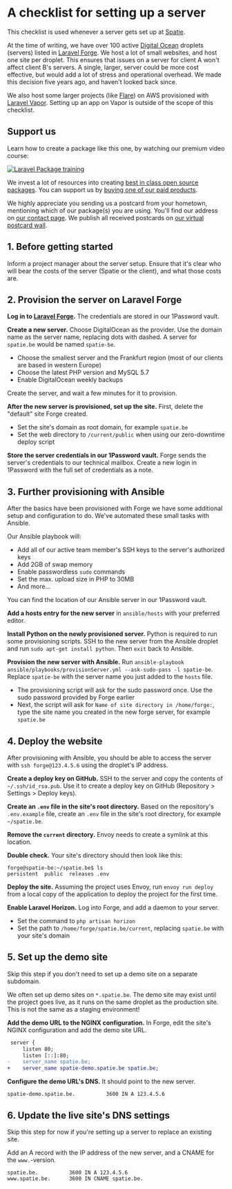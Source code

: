 # A checklist for setting up a server

This checklist is used whenever a server gets set up at [Spatie](https://spatie.be).

At the time of writing, we have over 100 active [Digital Ocean](https://www.digitalocean.com) droplets (servers) listed in [Laravel Forge](https://forge.laravel.com). We host a lot of small websites, and host one site per droplet. This ensures that issues on a server for client A won't affect client B's servers. A single, larger, server could be more cost effective, but would add a lot of stress and operational overhead. We made this decision five years ago, and haven't looked back since.

We also host some larger projects (like [Flare](https://flareapp.io)) on AWS provisioned with [Laravel Vapor](https://vapor.laravel.com). Setting up an app on Vapor is outside of the scope of this checklist.

## Support us

Learn how to create a package like this one, by watching our premium video course:

[![Laravel Package training](https://spatie.be/github/package-training.jpg)](https://laravelpackage.training)

We invest a lot of resources into creating [best in class open source packages](https://spatie.be/open-source). You can support us by [buying one of our paid products](https://spatie.be/open-source/support-us).

We highly appreciate you sending us a postcard from your hometown, mentioning which of our package(s) you are using. You'll find our address on [our contact page](https://spatie.be/about-us). We publish all received postcards on [our virtual postcard wall](https://spatie.be/open-source/postcards).

## 1. Before getting started

Inform a project manager about the server setup. Ensure that it's clear who will bear the costs of the server (Spatie or the client), and what those costs are.

## 2. Provision the server on Laravel Forge

**Log in to [Laravel Forge](https://forge.laravel.com).** The credentials are stored in our 1Password vault.

**Create a new server.** Choose DigitalOcean as the provider. Use the domain name as the server name, replacing dots with dashed. A server for `spatie.be` would be named `spatie-be`.

- Choose the smallest server and the Frankfurt region (most of our clients are based in western Europe)
- Choose the latest PHP version and MySQL 5.7
- Enable DigitalOcean weekly backups

Create the server, and wait a few minutes for it to provision.

**After the new server is provisioned, set up the site.** First, delete the "default" site Forge created.

- Set the site's domain as root domain, for example `spatie.be`
- Set the web directory to `/current/public` when using our zero-downtime deploy script

**Store the server credentials in our 1Password vault.** Forge sends the server's credentials to our technical mailbox. Create a new login in 1Password with the full set of credentials as a note.

## 3. Further provisioning with Ansible

After the basics have been provisioned with Forge we have some additional setup and configuration to do. We've automated these small tasks with Ansible.

Our Ansible playbook will:

- Add all of our active team member's SSH keys to the server's authorized keys
- Add 2GB of swap memory
- Enable passwordless `sudo` commands
- Set the max. upload size in PHP to 30MB
- And more…

You can find the location of our Ansible server in our 1Password vault.

**Add a hosts entry for the new server** in `ansible/hosts` with your preferred editor.

**Install Python on the newly provisioned server.** Python is required to run some provisioning scripts. SSH to the new server from the Ansible droplet and run `sudo apt-get install python`. Then `exit` back to Ansible.

**Provision the new server with Ansible.** Run `ansible-playbook ansible/playbooks/provisionServer.yml --ask-sudo-pass -l spatie-be`. Replace `spatie-be` with the server name you just added to the `hosts` file.

- The provisioning script will ask for the sudo password once. Use the sudo password provided by Forge earlier
- Next, the script will ask for `Name of site directory in /home/forge:`, type the site name you created in the new forge server, for example `spatie.be`

## 4. Deploy the website

After provisioning with Ansible, you should be able to access the server with `ssh forge@123.4.5.6` using the droplet's IP address.

**Create a deploy key on GitHub.** SSH to the server and copy the contents of `~/.ssh/id_rsa.pub`. Use it to create a deploy key on GitHub (Repository > Settings > Deploy keys).

**Create an `.env` file in the site's root directory.** Based on the repository's `.env.example` file, create an `.env` file in the site's root directory, for example `~/spatie.be`.

**Remove the `current` directory.** Envoy needs to create a symlink at this location.

**Double check.** Your site's directory should then look like this:

```
forge@spatie-be:~/spatie.be$ ls
persistent  public  releases .env
```

**Deploy the site.** Assuming the project uses Envoy, run `envoy run deploy` from a local copy of the application to deploy the project for the first time.

**Enable Laravel Horizon.** Log into Forge, and add a daemon to your server. 

- Set the command to `php artisan horizon`
- Set the path to `/home/forge/spatie.be/current`, replacing `spatie.be` with your site's domain

## 5. Set up the demo site

Skip this step if you don't need to set up a demo site on a separate subdomain.

We often set up demo sites on `*.spatie.be`. The demo site may exist until the project goes live, as it runs on the same droplet as the production site. This is not the same as a staging environment!

**Add the demo URL to the NGINX configuration.** In Forge, edit the site's NGINX configuration and add the demo site URL.

```diff
 server {
     listen 80;
     listen [::]:80;
-    server_name spatie.be;
+    server_name spatie-demo.spatie.be spatie.be;
```

**Configure the demo URL's DNS.** It should point to the new server.

```
spatie-demo.spatie.be.		    3600 IN	A 123.4.5.6
```

## 6. Update the live site's DNS settings

Skip this step for now if you're setting up a server to replace an existing site.

Add an A record with the IP address of the new server, and a CNAME for the `www.`-version.

```
spatie.be.		    3600 IN	A 123.4.5.6
www.spatie.be.		3600 IN CNAME spatie.be.	
```
